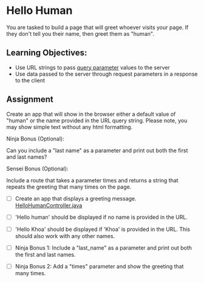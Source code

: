 # Hello Human

You are tasked to build a page that will greet whoever visits your page. If they don't tell you their name, then greet them as "human".

## Learning Objectives:
- Use URL strings to pass [query parameter](https://login.codingdojo.com/m/315/9532/64273) values to the server
- Use data passed to the server through request parameters in a response to the client

## Assignment
Create an app that will show in the browser either a default value of "human" or the name provided in the URL query string. Please note, you may show simple text without any html formatting.


Ninja Bonus (Optional):

Can you include a "last name" as a parameter and print out both the first and last names?

Sensei Bonus (Optional):

Include a route that takes a parameter times and returns a string that repeats the greeting that many times on the page.



- [ ] Create an app that displays a greeting message. [HelloHumanController.java](./hello-human/src/main/java/co/tylermaxwell/hellohuman/controllers/HelloHumanController.java)

- [ ] 'Hello human' should be displayed if no name is provided in the URL.

- [ ] 'Hello Khoa' should be displayed if 'Khoa' is provided in the URL. This should also work with any other names.

- [ ] Ninja Bonus 1: Include a "last_name" as a parameter and print out both the first and last names.

- [ ] Ninja Bonus 2: Add a "times" parameter and show the greeting that many times.